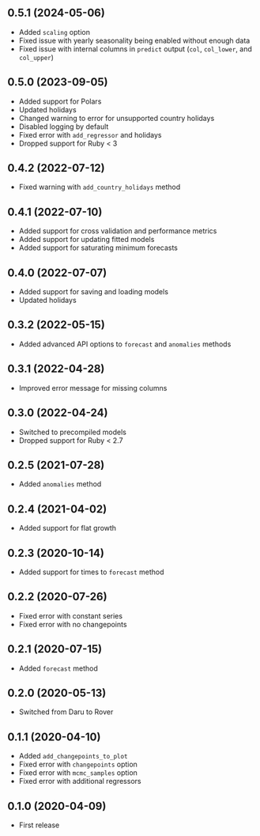 ## 0.5.1 (2024-05-06)

- Added `scaling` option
- Fixed issue with yearly seasonality being enabled without enough data
- Fixed issue with internal columns in `predict` output (`col`, `col_lower`, and `col_upper`)

## 0.5.0 (2023-09-05)

- Added support for Polars
- Updated holidays
- Changed warning to error for unsupported country holidays
- Disabled logging by default
- Fixed error with `add_regressor` and holidays
- Dropped support for Ruby < 3

## 0.4.2 (2022-07-12)

- Fixed warning with `add_country_holidays` method

## 0.4.1 (2022-07-10)

- Added support for cross validation and performance metrics
- Added support for updating fitted models
- Added support for saturating minimum forecasts

## 0.4.0 (2022-07-07)

- Added support for saving and loading models
- Updated holidays

## 0.3.2 (2022-05-15)

- Added advanced API options to `forecast` and `anomalies` methods

## 0.3.1 (2022-04-28)

- Improved error message for missing columns

## 0.3.0 (2022-04-24)

- Switched to precompiled models
- Dropped support for Ruby < 2.7

## 0.2.5 (2021-07-28)

- Added `anomalies` method

## 0.2.4 (2021-04-02)

- Added support for flat growth

## 0.2.3 (2020-10-14)

- Added support for times to `forecast` method

## 0.2.2 (2020-07-26)

- Fixed error with constant series
- Fixed error with no changepoints

## 0.2.1 (2020-07-15)

- Added `forecast` method

## 0.2.0 (2020-05-13)

- Switched from Daru to Rover

## 0.1.1 (2020-04-10)

- Added `add_changepoints_to_plot`
- Fixed error with `changepoints` option
- Fixed error with `mcmc_samples` option
- Fixed error with additional regressors

## 0.1.0 (2020-04-09)

- First release
